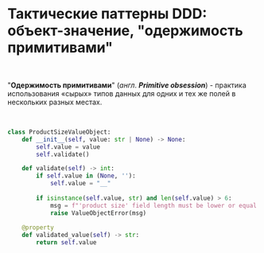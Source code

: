 # Тактические паттерны DDD: объект-значение, "одержимость примитивами"

<br>

"**Одержимость примитивами**" (_англ_. _**Primitive obsession**_) - 
практика использования «сырых» типов данных для одних и тех же полей в нескольких разных местах.

<br>

```python {*}{maxHeight:'230px'}
class ProductSizeValueObject:
    def __init__(self, value: str | None) -> None:
        self.value = value
        self.validate()

    def validate(self) -> int:
        if self.value in (None, ''):
            self.value = "__"
        
        if isinstance(self.value, str) and len(self.value) > 6: 
            msg = f"'product size' field length must be lower or equal 6 characters" 
            raise ValueObjectError(msg)
    
    @property
    def validated_value(self) -> str:
        return self.value
```

<SlideCurrentNo class="absolute bottom-[5px] left-1/2 transform -translate-x-1/2 items-center" />
